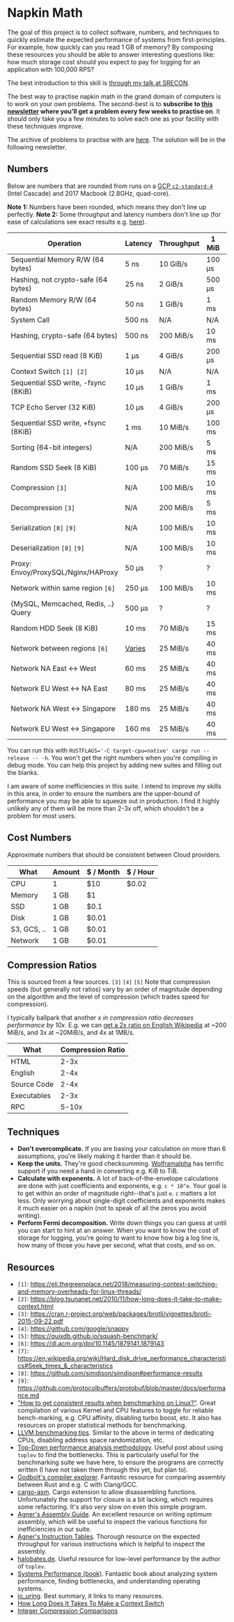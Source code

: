 # Napkin Math

The goal of this project is to collect software, numbers, and techniques to
quickly estimate the expected performance of systems from first-principles. For
example, how quickly can you read 1 GB of memory? By composing these resources
you should be able to answer interesting questions like: how much storage cost
should you expect to pay for logging for an application with 100,000 RPS?

The best introduction to this skill is [through my talk at
SRECON](https://www.youtube.com/watch?v=IxkSlnrRFqc).

The best way to practise napkin math in the grand domain of computers is to work
on your own problems. The second-best is to **subscribe to [this
newsletter](http://sirupsen.com/napkin) where you'll get a problem every few
weeks to practise on**. It should only take you a few minutes to solve each one as your
facility with these techniques improve.

The archive of problems to practise with are
[here](https://sirupsen.com/napkin/). The solution will be in the following
newsletter.

## Numbers

Below are numbers that are rounded from runs on a [GCP `c2-standard-4`][9] (Intel
Cascade) and 2017 Macbook (2.8GHz, quad-core).

[9]: https://gist.github.com/sirupsen/766f266eebf6bdf2525bdbb309e17a41

**Note 1:** Numbers have been rounded, which means they don't line up perfectly.
**Note 2:** Some throughput and latency numbers don't line up (for ease of
calculations see exact results e.g. [here][9]).

| Operation                           | Latency     | Throughput | 1 MiB  | 1 GiB  |
| ----------------------------------- | -------     | ---------- | ------ | ------ |
| Sequential Memory R/W (64 bytes)    | 5 ns        | 10 GiB/s   | 100 μs | 100 ms |
| Hashing, not crypto-safe (64 bytes) | 25 ns       | 2 GiB/s    | 500 μs | 500 ms |
| Random Memory R/W (64 bytes)        | 50 ns       | 1 GiB/s    | 1 ms   | 1 s    |
| System Call                         | 500 ns      | N/A        | N/A    | N/A    |
| Hashing, crypto-safe (64 bytes)     | 500 ns      | 200 MiB/s  | 10 ms  | 10s    |
| Sequential SSD read (8 KiB)         | 1 μs        | 4 GiB/s    | 200 μs | 200 ms |
| Context Switch `[1] [2]`            | 10 μs       | N/A        | N/A    | N/A    |
| Sequential SSD write, -fsync (8KiB) | 10 μs       | 1 GiB/s    | 1 ms   | 1 s    |
| TCP Echo Server (32 KiB)            | 10 μs       | 4 GiB/s    | 200 μs | 200 ms |
| Sequential SSD write, +fsync (8KiB) | 1 ms        | 10 MiB/s   | 100 ms | 2 min  |
| Sorting (64-bit integers)           | N/A         | 200 MiB/s  | 5 ms   | 5 s    |
| Random SSD Seek (8 KiB)             | 100 μs      | 70 MiB/s   | 15 ms  | 15 s   |
| Compression `[3]`                   | N/A         | 100 MiB/s  | 10 ms  | 10s    |
| Decompression `[3]`                 | N/A         | 200 MiB/s  | 5 ms   | 5s     |
| Serialization `[8]` `[9]`           | N/A         | 100 MiB/s  | 10 ms  | 10s    |
| Deserialization `[8]` `[9]`         | N/A         | 100 MiB/s  | 10 ms  | 10s    |
| Proxy: Envoy/ProxySQL/Nginx/HAProxy | 50 μs       | ?          | ?      | ?      |
| Network within same region `[6]`    | 250 μs      | 100 MiB/s  | 10 ms  | 10s    |
| {MySQL, Memcached, Redis, ..} Query | 500 μs      | ?          | ?      | ?      |
| Random HDD Seek (8 KiB)             | 10 ms       | 70 MiB/s   | 15 ms  | 15 s   |
| Network between regions `[6]`       | [Varies][i] | 25 MiB/s   | 40 ms  | 40s    |
| Network NA East <-> West            | 60 ms       | 25 MiB/s   | 40 ms  | 40s    |
| Network EU West <-> NA East         | 80 ms       | 25 MiB/s   | 40 ms  | 40s    |
| Network NA West <-> Singapore       | 180 ms      | 25 MiB/s   | 40 ms  | 40s    |
| Network EU West <-> Singapore       | 160 ms      | 25 MiB/s   | 40 ms  | 40s    |

[i]: https://www.cloudping.co/grid#

You can run this with `RUSTFLAGS='-C target-cpu=native' cargo run --release --
-h`. You won't get the right numbers when you're compiling in debug mode. You
can help this project by adding new suites and filling out the blanks.

I am aware of some inefficiencies in this suite. I intend to improve my skills
in this area, in order to ensure the numbers are the upper-bound of performance
you may be able to squeeze out in production. I find it highly unlikely any of
them will be more than 2-3x off, which shouldn't be a problem for most users.

## Cost Numbers

Approximate numbers that should be consistent between Cloud providers.

| What        | Amount | $ / Month | $ / Hour |
| ----------- | ------ | --------- | -------- |
| CPU         | 1      | $10       | $0.02    |
| Memory      | 1 GB   | $1        |          |
| SSD         | 1 GB   | $0.1      |          |
| Disk        | 1 GB   | $0.01     |          |
| S3, GCS, .. | 1 GB   | $0.01     |          |
| Network     | 1 GB   | $0.01     |          |

## Compression Ratios

This is sourced from a few sources. `[3]` `[4]` `[5]` Note that compression speeds (but
generally not ratios) vary by an order of magnitude depending on the algorithm
and the level of compression (which trades speed for compression).

I typically ballpark that another _x in compression ratio decreases performance
by 10x_. E.g. we can [get a 2x ratio on English
Wikipedia](https://quixdb.github.io/squash-benchmark/#results-table) at ~200
MiB/s, and 3x at ~20MiB/s, and 4x at 1MB/s.

| What        | Compression Ratio |
| ----------- | ----------------- |
| HTML        | 2-3x              |
| English     | 2-4x              |
| Source Code | 2-4x              |
| Executables | 2-3x              |
| RPC         | 5-10x             |

## Techniques

* **Don't overcomplicate.** If you are basing your calculation on more than 6
    assumptions, you're likely making it harder than it should be.
* **Keep the units.** They're good checksumming.
    [Wolframalpha](https://wolframalpha.com) has terrific support if you need a
    hand in converting e.g. KiB to TiB.
* **Calculate with exponents.** A lot of back-of-the-envelope calculations are
    done with just coefficients and exponents, e.g. `c * 10^e`. Your goal is to
    get within an order of magnitude right--that's just `e`. `c` matters a lot
    less. Only worrying about single-digit coefficients and exponents makes it
    much easier on a napkin (not to speak of all the zeros you avoid writing).
* **Perform Fermi decomposition.** Write down things you can guess at until you
    can start to hint at an answer. When you want to know the cost of storage
    for logging, you're going to want to know how big a log line is, how many of
    those you have per second, what that costs, and so on.

## Resources

* `[1]`: https://eli.thegreenplace.net/2018/measuring-context-switching-and-memory-overheads-for-linux-threads/
* `[2]`: https://blog.tsunanet.net/2010/11/how-long-does-it-take-to-make-context.html
* `[3]`: https://cran.r-project.org/web/packages/brotli/vignettes/brotli-2015-09-22.pdf
* `[4]`: https://github.com/google/snappy
* `[5]`: https://quixdb.github.io/squash-benchmark/
* `[6]`: https://dl.acm.org/doi/10.1145/1879141.1879143
* `[7]`: https://en.wikipedia.org/wiki/Hard_disk_drive_performance_characteristics#Seek_times_&_characteristics
* `[8]`: https://github.com/simdjson/simdjson#performance-results
* `[9]`: https://github.com/protocolbuffers/protobuf/blob/master/docs/performance.md
* ["How to get consistent results when benchmarking on
  Linux?"](https://easyperf.net/blog/2019/08/02/Perf-measurement-environment-on-Linux#2-disable-hyper-threading).
  Great compilation of various Kernel and CPU features to toggle for reliable
  bench-marking, e.g. CPU affinity, disabling turbo boost, etc. It also has
  resources on proper statistical methods for benchmarking.
* [LLVM benchmarking tips](https://www.llvm.org/docs/Benchmarking.html). Similar
  to the above in terms of dedicating CPUs, disabling address space
  randomization, etc.
* [Top-Down performance analysis
  methodology](https://easyperf.net/blog/2019/02/09/Top-Down-performance-analysis-methodology).
  Useful post about using `toplev` to find the bottlenecks. This is particularly
  useful for the benchmarking suite we have here, to ensure the programs are
  correctly written (I have not taken them through this yet, but plan to).
* [Godbolt's compiler explorer](https://gcc.godbolt.org/#). Fantastic resource
  for comparing assembly between Rust and e.g. C with Clang/GCC.
* [cargo-asm](https://github.com/gnzlbg/cargo-asm). Cargo extension to allow
  disassembling functions. Unfortunately the support for closure is a bit
  lacking, which requires some refactoring. It's also _very_ slow on even this
  simple program.
* [Agner's Assembly
  Guide](https://www.agner.org/optimize/optimizing_assembly.pdf). An excellent
  resource on writing optimum assembly, which will be useful to inspect the
  various functions for inefficiencies in our suite.
* [Agner's Instruction
  Tables](https://www.agner.org/optimize/instruction_tables.pdf). Thorough
  resource on the expected throughput for various instructions which is helpful
  to inspect the assembly.
* [halobates.de](http://halobates.de/). Useful resource for low-level
  performance by the author of `toplev`.
* [Systems Performance (book)](https://www.amazon.com/Systems-Performance-Enterprise-Brendan-Gregg/dp/0133390098/ref=sr_1_1?keywords=systems+performance&qid=1580733419&sr=8-1). Fantastic book about analyzing system performance, finding bottlenecks, and understanding operating systems.
* [io_uring](https://lwn.net/Articles/776703/). Best summary, it links to many
  resources.
* [How Long Does It Takes To Make a Context Switch](https://blog.tsunanet.net/2010/11/how-long-does-it-take-to-make-context.html)
* [Integer Compression Comparisons](https://github.com/powturbo/TurboPFor-Integer-Compression)

